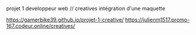 projet 1 developpeur web // creatives
intégration d'une maquette 

https://gamerbike39.github.io/projet-1-creative/
https://julienm1517.promo-167.codeur.online/creatives/
